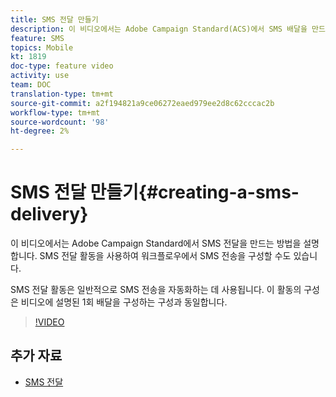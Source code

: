 ```yaml
---
title: SMS 전달 만들기
description: 이 비디오에서는 Adobe Campaign Standard(ACS)에서 SMS 배달을 만드는 방법을 설명합니다.
feature: SMS
topics: Mobile
kt: 1819
doc-type: feature video
activity: use
team: DOC
translation-type: tm+mt
source-git-commit: a2f194821a9ce06272eaed979ee2d8c62cccac2b
workflow-type: tm+mt
source-wordcount: '98'
ht-degree: 2%

---
```



# SMS 전달 만들기{#creating-a-sms-delivery}

이 비디오에서는 Adobe Campaign Standard에서 SMS 전달을 만드는 방법을 설명합니다. SMS 전달 활동을 사용하여 워크플로우에서 SMS 전송을 구성할 수도 있습니다.

SMS 전달 활동은 일반적으로 SMS 전송을 자동화하는 데 사용됩니다. 이 활동의 구성은 비디오에 설명된 1회 배달을 구성하는 구성과 동일합니다.

>[!VIDEO](https://video.tv.adobe.com/v/25265/?quality=12)

## 추가 자료

* [SMS 전달](https://docs.adobe.com/content/help/en/campaign-standard/using/managing-processes-and-data/channel-activities/sms-delivery.html#configuration)
